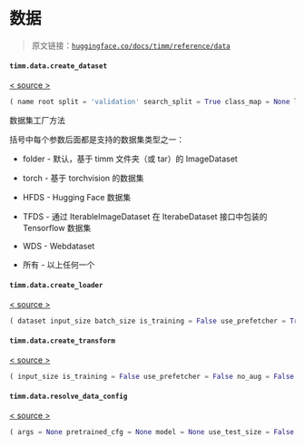 # 数据

> 原文链接：[`huggingface.co/docs/timm/reference/data`](https://huggingface.co/docs/timm/reference/data)

#### `timm.data.create_dataset`

[< source >](https://github.com/huggingface/pytorch-image-models/blob/v0.9.12/timm/data/dataset_factory.py#L62)

```py
( name root split = 'validation' search_split = True class_map = None load_bytes = False is_training = False download = False batch_size = None seed = 42 repeats = 0 **kwargs )
```

数据集工厂方法

括号中每个参数后面都是支持的数据集类型之一：

+   folder - 默认，基于 timm 文件夹（或 tar）的 ImageDataset

+   torch - 基于 torchvision 的数据集

+   HFDS - Hugging Face 数据集

+   TFDS - 通过 IterableImageDataset 在 IterabeDataset 接口中包装的 Tensorflow 数据集

+   WDS - Webdataset

+   所有 - 以上任何一个

#### `timm.data.create_loader`

[< source >](https://github.com/huggingface/pytorch-image-models/blob/v0.9.12/timm/data/loader.py#L189)

```py
( dataset input_size batch_size is_training = False use_prefetcher = True no_aug = False re_prob = 0.0 re_mode = 'const' re_count = 1 re_split = False scale = None ratio = None hflip = 0.5 vflip = 0.0 color_jitter = 0.4 auto_augment = None num_aug_repeats = 0 num_aug_splits = 0 interpolation = 'bilinear' mean = (0.485, 0.456, 0.406) std = (0.229, 0.224, 0.225) num_workers = 1 distributed = False crop_pct = None crop_mode = None collate_fn = None pin_memory = False fp16 = False img_dtype = torch.float32 device = device(type='cuda') tf_preprocessing = False use_multi_epochs_loader = False persistent_workers = True worker_seeding = 'all' )
```

#### `timm.data.create_transform`

[< source >](https://github.com/huggingface/pytorch-image-models/blob/v0.9.12/timm/data/transforms_factory.py#L198)

```py
( input_size is_training = False use_prefetcher = False no_aug = False scale = None ratio = None hflip = 0.5 vflip = 0.0 color_jitter = 0.4 auto_augment = None interpolation = 'bilinear' mean = (0.485, 0.456, 0.406) std = (0.229, 0.224, 0.225) re_prob = 0.0 re_mode = 'const' re_count = 1 re_num_splits = 0 crop_pct = None crop_mode = None tf_preprocessing = False separate = False )
```

#### `timm.data.resolve_data_config`

[< source >](https://github.com/huggingface/pytorch-image-models/blob/v0.9.12/timm/data/config.py#L8)

```py
( args = None pretrained_cfg = None model = None use_test_size = False verbose = False )
```
